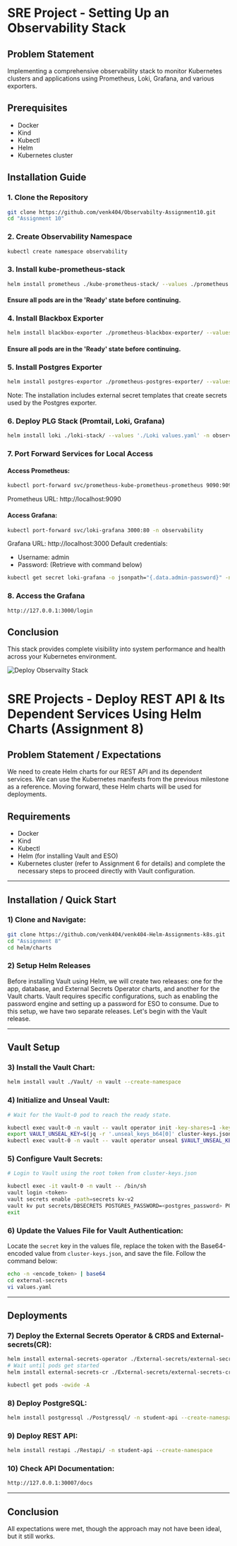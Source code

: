 # SRE Project - Setting Up an Observability Stack

## Problem Statement
Implementing a comprehensive observability stack to monitor Kubernetes clusters and applications using Prometheus, Loki, Grafana, and various exporters.

## Prerequisites
- Docker
- Kind
- Kubectl
- Helm
- Kubernetes cluster

## Installation Guide

### 1. Clone the Repository
```bash
git clone https://github.com/venk404/Observabilty-Assignment10.git
cd "Assignment 10"
```

### 2. Create Observability Namespace
```bash
kubectl create namespace observability
```

### 3. Install kube-prometheus-stack
```bash
helm install prometheus ./kube-prometheus-stack/ --values ./prometheus.yaml -n observability
```
#### Ensure all pods are in the 'Ready' state before continuing.

### 4. Install Blackbox Exporter
```bash
helm install blackbox-exporter ./prometheus-blackbox-exporter/ --values ./blackbox-exportor.yaml -n observability
```
#### Ensure all pods are in the 'Ready' state before continuing.
### 5. Install Postgres Exporter
```bash
helm install postgres-exportor ./prometheus-postgres-exporter/ --values ./postgres-exportor.yaml -n observability
```

Note: The installation includes external secret templates that create secrets used by the Postgres exporter.

### 6. Deploy PLG Stack (Promtail, Loki, Grafana)
```bash
helm install loki ./loki-stack/ --values './Loki values.yaml' -n observability
```

### 7. Port Forward Services for Local Access

#### Access Prometheus:
```bash
kubectl port-forward svc/prometheus-kube-prometheus-prometheus 9090:9090 -n observability
```
Prometheus URL: http://localhost:9090

#### Access Grafana:
```bash
kubectl port-forward svc/loki-grafana 3000:80 -n observability
```
Grafana URL: http://localhost:3000
Default credentials:
- Username: admin
- Password: (Retrieve with command below)
```bash
kubectl get secret loki-grafana -o jsonpath="{.data.admin-password}" -n observability | base64 --decode
```

### 8. Access the Grafana
```
http://127.0.0.1:3000/login
```

## Conclusion
This stack provides complete visibility into system performance and health across your Kubernetes environment.

![Deploy Observailty Stack](https://www.notion.so/image/https%3A%2F%2Fprod-files-secure.s3.us-west-2.amazonaws.com%2F9ce3a364-243d-4bf8-803e-331bbc517340%2F9c32853f-89c0-424e-8b04-f7bc12c6d12b%2Fobs-k8s-deployment.drawio.png?table=block&id=50b472ac-1b05-4f82-830f-e3bf1efc7719&cache=v2)


# SRE Projects - Deploy REST API & Its Dependent Services Using Helm Charts (Assignment 8)

## Problem Statement / Expectations  
We need to create Helm charts for our REST API and its dependent services. We can use the Kubernetes manifests from the previous milestone as a reference. Moving forward, these Helm charts will be used for deployments.  

## Requirements  
- Docker  
- Kind  
- Kubectl  
- Helm (for installing Vault and ESO)  
- Kubernetes cluster (refer to Assignment 6 for details) and complete the necessary steps to proceed directly with Vault configuration.  

---

## Installation / Quick Start  

### 1) Clone and Navigate:  
```bash
git clone https://github.com/venk404/venk404-Helm-Assignments-k8s.git
cd "Assignment 8"
cd helm/charts 
```

### 2) Setup Helm Releases  
Before installing Vault using Helm, we will create two releases: one for the app, database, and External Secrets Operator charts, and another for the Vault charts. Vault requires specific configurations, such as enabling the password engine and setting up a password for ESO to consume. Due to this setup, we have two separate releases. Let's begin with the Vault release.  

---

## Vault Setup  

### 3) Install the Vault Chart:  
```bash
helm install vault ./Vault/ -n vault --create-namespace
```

### 4) Initialize and Unseal Vault:  
```bash
# Wait for the Vault-0 pod to reach the ready state.

kubectl exec vault-0 -n vault -- vault operator init -key-shares=1 -key-threshold=1 -format=json > cluster-keys.json
export VAULT_UNSEAL_KEY=$(jq -r '.unseal_keys_b64[0]' cluster-keys.json)
kubectl exec vault-0 -n vault -- vault operator unseal $VAULT_UNSEAL_KEY
```

### 5) Configure Vault Secrets:  
```bash
# Login to Vault using the root token from cluster-keys.json

kubectl exec -it vault-0 -n vault -- /bin/sh
vault login <token>
vault secrets enable -path=secrets kv-v2
vault kv put secrets/DBSECRETS POSTGRES_PASSWORD=<postgres_password> POSTGRES_DB=<postgres_db> POSTGRES_USER=<postgres_user>
exit
```

### 6) Update the Values File for Vault Authentication:  
Locate the `secret` key in the values file, replace the token with the Base64-encoded value from `cluster-keys.json`, and save the file. Follow the command below:  
```bash
echo -n <encode_token> | base64
cd external-secrets
vi values.yaml
```

---

## Deployments  

### 7) Deploy the External Secrets Operator & CRDS and External-secrets(CR):  
```bash
helm install external-secrets-operator ./External-secrets/external-secrets/ -n external-secrets --create-namespace
# Wait until pods get started
helm install external-secrets-cr ./External-secrets/external-secrets-cr/ -n external-secrets

kubectl get pods -owide -A
```

### 8) Deploy PostgreSQL:  
```bash
helm install postgressql ./Postgressql/ -n student-api --create-namespace
```

### 9) Deploy REST API:  
```bash
helm install restapi ./Restapi/ -n student-api --create-namespace
```

### 10) Check API Documentation:  
```bash
http://127.0.0.1:30007/docs
```

---

## Conclusion  
All expectations were met, though the approach may not have been ideal, but it still works.
